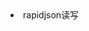 <li><router-link to="/Tool/open_source_tools/rapidjson/rapidjson读写.html">rapidjson读写</router-link></li>
